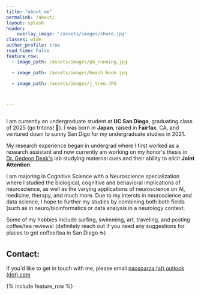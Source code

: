 ```yaml
---
title: "about me"
permalink: /about/
layout: splash
header:
    overlay_image: '/assets/images/shore.jpg'
classes: wide
author_profile: true
read_time: False
feature_row:
  - image_path: /assets/images/pb_running.jpg

  - image_path: /assets/images/beach_book.jpg

  - image_path: /assets/images/j_tree.JPG



---
```

<figure style="width: 50%" class="align-center"> 
  <img src="/assets/images/yosemite_2021.jpg" alt="">
</figure>

I am currently an undergraduate student at <strong>UC San Diego</strong>, graduating class of 2025 (go tritons! 🔱). I was born in <strong>Japan</strong>, raised in <strong>Fairfax</strong>, CA, and ventured down to sunny San Digo for my undergraduate studies in 2021.

My research experience began in undergrad where I first worked as a research assistant and now currently am working on my honor's thesis in [Dr. Gedeon Deak's](https://cogdevlab.ucsd.edu/home) lab studying maternal cues and their ability to elicit <strong>Joint Attention</strong>.

I am majoring in Cognitive Science with a Neuroscience specialization where I studied the biological, cognitive and behavioral implications of neuroscience, as well as the varying applications of neuroscience on AI, medicine, therapy, and much more. Due to my intersts in neuroscience and data science, I hope to further my studies by combining both both fields (such as in neuro/bioinformatics or data analysis in a neurology context.

Some of my hobbies include surfing, swimming, art, traveling, and posting coffee/tea reviews! (definitely reach out if you need any suggestions for places to get coffee/tea in San Diego ☕️)

                            
## Contact:                              
If you'd like to get in touch with me, please email [naosparza (at) outlook (dot) com](mailto:naosparza@outlook.com)                                      
                    
{% include feature_row %}
